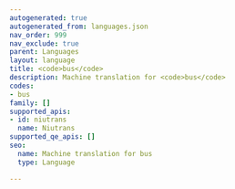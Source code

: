 ```yaml
---
autogenerated: true
autogenerated_from: languages.json
nav_order: 999
nav_exclude: true
parent: Languages
layout: language
title: <code>bus</code>
description: Machine translation for <code>bus</code>
codes:
- bus
family: []
supported_apis:
- id: niutrans
  name: Niutrans
supported_qe_apis: []
seo:
  name: Machine translation for bus
  type: Language

---
```



